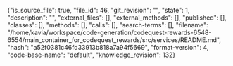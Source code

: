 {"is_source_file": true, "file_id": 46, "git_revision": "", "state": 1, "description": "", "external_files": [], "external_methods": [], "published": [], "classes": [], "methods": [], "calls": [], "search-terms": [], "filename": "/home/kavia/workspace/code-generation/codequest-rewards-6548-6554/main_container_for_codequest_rewards/src/services/README.md", "hash": "a52f0381c46fd33913b818a7a94f5669", "format-version": 4, "code-base-name": "default", "knowledge_revision": 132}